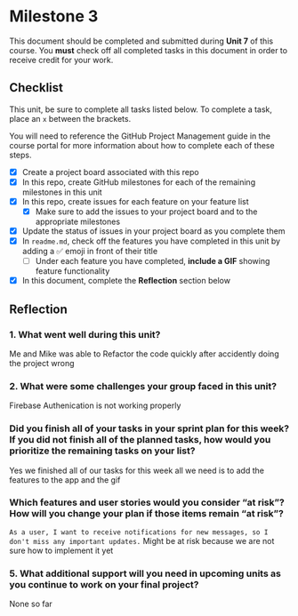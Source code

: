# Milestone 3

This document should be completed and submitted during **Unit 7** of this course. You **must** check off all completed tasks in this document in order to receive credit for your work.

## Checklist

This unit, be sure to complete all tasks listed below. To complete a task, place an `x` between the brackets.

You will need to reference the GitHub Project Management guide in the course portal for more information about how to complete each of these steps.

- [x] Create a project board associated with this repo
- [x] In this repo, create GitHub milestones for each of the remaining milestones in this unit
- [x] In this repo, create issues for each feature on your feature list
  - [x] Make sure to add the issues to your project board and to the appropriate milestones
- [x] Update the status of issues in your project board as you complete them
- [x] In `readme.md`, check off the features you have completed in this unit by adding a ✅ emoji in front of their title
  - [ ] Under each feature you have completed, **include a GIF** showing feature functionality
- [x] In this document, complete the **Reflection** section below

## Reflection

### 1. What went well during this unit?

Me and Mike was able to Refactor the code quickly after accidently doing the project wrong

### 2. What were some challenges your group faced in this unit?

Firebase Authenication is not working properly

### Did you finish all of your tasks in your sprint plan for this week? If you did not finish all of the planned tasks, how would you prioritize the remaining tasks on your list?

Yes we finished all of our tasks for this week all we need is to add the features to the app and the gif

### Which features and user stories would you consider “at risk”? How will you change your plan if those items remain “at risk”?

`As a user, I want to receive notifications for new messages, so I don't miss any important updates.` Might be at risk because we are not sure how to implement it yet

### 5. What additional support will you need in upcoming units as you continue to work on your final project?

None so far
